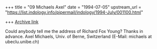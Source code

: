 +++
title = "09 Michaels Axel"
date = "1994-07-05"
upstream_url = "https://list.indology.info/pipermail/indology/1994-July/001100.html"

+++
[Archive link](https://list.indology.info/pipermail/indology/1994-July/001100.html)



Could anybody tell me the address of Richard Fox Young? Thanks in advance. Axel
Michaels, Univ. of Berne, Switzerland (E-Mail: michaels at ubeclu.unibe.ch)





